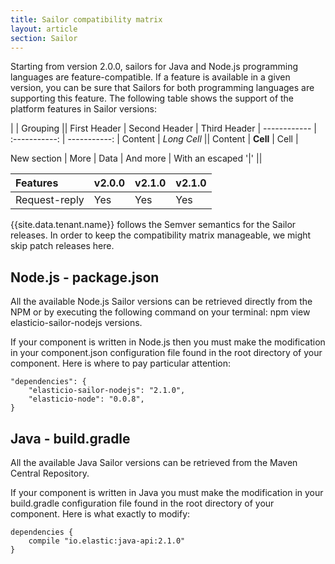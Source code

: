 ```yaml
---
title: Sailor compatibility matrix
layout: article
section: Sailor
---
```


Starting from version 2.0.0, sailors for Java and Node.js programming languages are feature-compatible.
If a feature is available in a given version, you can be sure that Sailors for both programming languages are
supporting this feature. The following table shows the support of the platform features in Sailor versions:

|             |          Grouping           ||
First Header  | Second Header | Third Header |
 ------------ | :-----------: | -----------: |
Content       |          *Long Cell*        ||
Content       |   **Cell**    |         Cell |

New section   |     More      |         Data |
And more      | With an escaped '\|'         ||

| Features | v2.0.0 | v2.1.0 | v2.1.0 |
| :--- | :--- | :--- | :--- |
|  Request-reply |  Yes |  Yes | Yes  |

{{site.data.tenant.name}} follows the Semver semantics for the Sailor releases. In order to keep the compatibility matrix
manageable, we might skip patch releases here.

## Node.js - package.json

All the available Node.js Sailor versions can be retrieved directly from the NPM or by executing the following command
on your terminal: npm view elasticio-sailor-nodejs versions.

If your component is written in Node.js then you must make the modification in your component.json configuration file
found in the root directory of your component. Here is where to pay particular attention:

````
"dependencies": {
    "elasticio-sailor-nodejs": "2.1.0",
    "elasticio-node": "0.0.8",
}
````

## Java - build.gradle

All the available Java Sailor versions can be retrieved from the Maven Central Repository.

If your component is written in Java you must make the modification in your build.gradle configuration file found in
the root directory of your component. Here is what exactly to modify:

````
dependencies {
    compile "io.elastic:java-api:2.1.0"
}
````